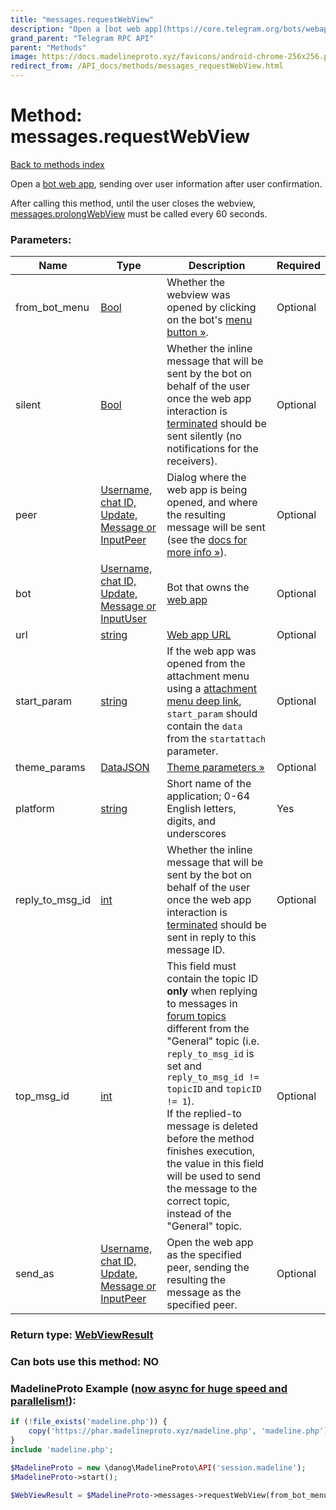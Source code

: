 ```yaml
---
title: "messages.requestWebView"
description: "Open a [bot web app](https://core.telegram.org/bots/webapps), sending over user information after user confirmation."
grand_parent: "Telegram RPC API"
parent: "Methods"
image: https://docs.madelineproto.xyz/favicons/android-chrome-256x256.png
redirect_from: /API_docs/methods/messages_requestWebView.html
---
```

# Method: messages.requestWebView
[Back to methods index](index.html)



Open a [bot web app](https://core.telegram.org/bots/webapps), sending over user information after user confirmation.

After calling this method, until the user closes the webview, [messages.prolongWebView](../methods/messages.prolongWebView.html) must be called every 60 seconds.

### Parameters:

| Name     |    Type       | Description | Required |
|----------|---------------|-------------|----------|
|from\_bot\_menu|[Bool](/API_docs/types/Bool.html) | Whether the webview was opened by clicking on the bot's [menu button »](https://core.telegram.org/api/bots/menu). | Optional|
|silent|[Bool](/API_docs/types/Bool.html) | Whether the inline message that will be sent by the bot on behalf of the user once the web app interaction is [terminated](../methods/messages.sendWebViewResultMessage.html) should be sent silently (no notifications for the receivers). | Optional|
|peer|[Username, chat ID, Update, Message or InputPeer](/API_docs/types/InputPeer.html) | Dialog where the web app is being opened, and where the resulting message will be sent (see the [docs for more info »](https://core.telegram.org/api/bots/webapps)). | Optional|
|bot|[Username, chat ID, Update, Message or InputUser](/API_docs/types/InputUser.html) | Bot that owns the [web app](https://core.telegram.org/api/bots/webapps) | Optional|
|url|[string](/API_docs/types/string.html) | [Web app URL](https://core.telegram.org/api/bots/webapps) | Optional|
|start\_param|[string](/API_docs/types/string.html) | If the web app was opened from the attachment menu using a [attachment menu deep link](https://core.telegram.org/api/links#bot-attachment-menu-links), `start_param` should contain the `data` from the `startattach` parameter. | Optional|
|theme\_params|[DataJSON](/API_docs/types/DataJSON.html) | [Theme parameters »](https://core.telegram.org/api/bots/webapps#theme-parameters) | Optional|
|platform|[string](/API_docs/types/string.html) | Short name of the application; 0-64 English letters, digits, and underscores | Yes|
|reply\_to\_msg\_id|[int](/API_docs/types/int.html) | Whether the inline message that will be sent by the bot on behalf of the user once the web app interaction is [terminated](../methods/messages.sendWebViewResultMessage.html) should be sent in reply to this message ID. | Optional|
|top\_msg\_id|[int](/API_docs/types/int.html) | This field must contain the topic ID **only** when replying to messages in [forum topics](https://core.telegram.org/api/forum#forum-topics) different from the "General" topic (i.e. `reply_to_msg_id` is set and `reply_to_msg_id != topicID` and `topicID != 1`). <br>If the replied-to message is deleted before the method finishes execution, the value in this field will be used to send the message to the correct topic, instead of the "General" topic. | Optional|
|send\_as|[Username, chat ID, Update, Message or InputPeer](/API_docs/types/InputPeer.html) | Open the web app as the specified peer, sending the resulting the message as the specified peer. | Optional|


### Return type: [WebViewResult](/API_docs/types/WebViewResult.html)

### Can bots use this method: **NO**


### MadelineProto Example ([now async for huge speed and parallelism!](https://docs.madelineproto.xyz/docs/ASYNC.html)):


```php
if (!file_exists('madeline.php')) {
    copy('https://phar.madelineproto.xyz/madeline.php', 'madeline.php');
}
include 'madeline.php';

$MadelineProto = new \danog\MadelineProto\API('session.madeline');
$MadelineProto->start();

$WebViewResult = $MadelineProto->messages->requestWebView(from_bot_menu: $Bool, silent: $Bool, peer: $InputPeer, bot: $InputUser, url: 'string', start_param: 'string', theme_params: $DataJSON, platform: 'string', reply_to_msg_id: $int, top_msg_id: $int, send_as: $InputPeer, );
```


